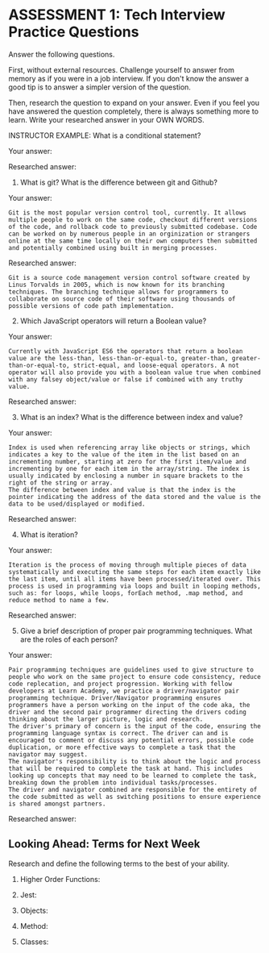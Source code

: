 # ASSESSMENT 1: Tech Interview Practice Questions
Answer the following questions.

First, without external resources. Challenge yourself to answer from memory as if you were in a job interview. If you don't know the answer a good tip is to answer a simpler version of the question.

Then, research the question to expand on your answer. Even if you feel you have answered the question completely, there is always something more to learn. Write your researched answer in your OWN WORDS.

INSTRUCTOR EXAMPLE: What is a conditional statement?

  Your answer:

  Researched answer:



1. What is git? What is the difference between git and Github?

  Your answer:
    
    Git is the most popular version control tool, currently. It allows multiple people to work on the same code, checkout different versions of the code, and rollback code to previously submitted codebase. Code can be worked on by numerous people in an orginization or strangers online at the same time locally on their own computers then submitted and potentially combined using built in merging processes.
    

  Researched answer:

    Git is a source code management version control software created by Linus Torvalds in 2005, which is now known for its branching techniques. The branching technique allows for programmers to collaborate on source code of their software using thousands of possible versions of code path implementation. 



2. Which JavaScript operators will return a Boolean value?

  Your answer:

    Currently with JavaScript ES6 the operators that return a boolean value are the less-than, less-than-or-equal-to, greater-than, greater-than-or-equal-to, strict-equal, and loose-equal operators. A not operator will also provide you with a boolean value true when combined with any falsey object/value or false if combined with any truthy value.

  Researched answer:



3. What is an index? What is the difference between index and value?

  Your answer:

    Index is used when referencing array like objects or strings, which indicates a key to the value of the item in the list based on an incrementing number, starting at zero for the first item/value and incrementing by one for each item in the array/string. The index is usually indicated by enclosing a number in square brackets to the right of the string or array. 
    The difference between index and value is that the index is the pointer indicating the address of the data stored and the value is the data to be used/displayed or modified.

  Researched answer:



4. What is iteration?

  Your answer:

    Iteration is the process of moving through multiple pieces of data systematically and executing the same steps for each item exactly like the last item, until all items have been processed/iterated over. This process is used in programming via loops and built in looping methods, such as: for loops, while loops, forEach method, .map method, and reduce method to name a few.

  Researched answer:



5. Give a brief description of proper pair programming techniques. What are the roles of each person?

  Your answer:

    Pair programming techniques are guidelines used to give structure to people who work on the same project to ensure code consistency, reduce code replecation, and project progression. Working with fellow developers at Learn Academy, we practice a driver/navigator pair programming technique. Driver/Navigator programming ensures programmers have a person working on the input of the code aka, the driver and the second pair programmer directing the drivers coding thinking about the larger picture, logic and research.
    The driver's primary of concern is the input of the code, ensuring the programming language syntax is correct. The driver can and is encouraged to comment or discuss any potential errors, possible code duplication, or more effective ways to complete a task that the navigator may suggest. 
    The navigator's responsibility is to think about the logic and process that will be required to complete the task at hand. This includes looking up concepts that may need to be learned to complete the task, breaking down the problem into individual tasks/processes.
    The driver and navigator combined are responsible for the entirety of the code submitted as well as switching positions to ensure experience is shared amongst partners. 

  Researched answer:



## Looking Ahead: Terms for Next Week

Research and define the following terms to the best of your ability.

1. Higher Order Functions:

2. Jest:

3. Objects:

4. Method:

5. Classes:
